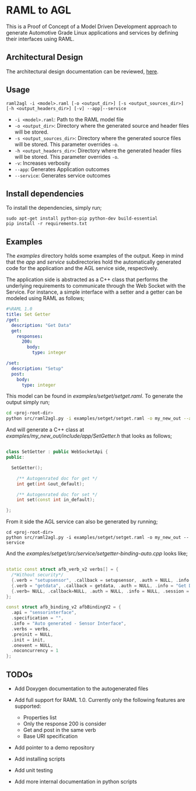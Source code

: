 # RAML to AGL

This is a Proof of Concept of a Model Driven Development approach to generate
Automotive Grade Linux applications and services by defining their interfaces
using RAML.

## Architectural Design

The architectural design documentation can be reviewed,
[here](http://raml2agl.readthedocs.io).

## Usage

```
raml2agl -i <model>.raml [-o <output_dir>] [-s <output_sources_dir>] [-h <output_headers_dir>] [-v] --app|--service
```

* `-i <model>.raml`: Path to the RAML model file
* `-o <output_dir>`: Directory where the generated source and header files will
  be stored.
* `-s <output_sources_dir>`: Directory where the generated source files will
  be stored. This parameter overrides `-o`.
* `-h <output_headers_dir>`: Directory where the generated header files will
  be stored. This parameter overrides `-o`.
* `-v`: Increases verbosity
* `--app`: Generates Application outcomes
* `--service`: Generates service outcomes

## Install dependencies

To install the dependencies, simply run;

```
sudo apt-get install python-pip python-dev build-essential
pip install -r requirements.txt
```

## Examples

The *examples* directory holds some examples of the output. Keep in mind that
the *app* and *service* subdirectories hold the automatically generated code
for the application and the AGL service side, respectively.

The application side is abstracted as a C++ class that performs the underlying
requirements to communicate through the Web Socket with the Service.
For instance, a simple interface with a setter and a getter can be modeled
using RAML as follows;

```yaml
#%RAML 1.0
title: Set Getter
/get:
  description: "Get Data"
  get:
    responses:
      200:
        body:
          type: integer

/set:
  description: "Setup"
  post:
    body:
      type: integer
```

This model can be found in *examples/setget/setget.raml*. To generate the output
simply run;

```bash
cd <proj-root-dir>
python src/raml2agl.py -i examples/setget/setget.raml -o my_new_out --app
```

And will generate a C++ class at *examples/my_new_out/include/app/SetGetter.h*
that looks as follows;

```cpp

class SetGetter : public WebSocketApi {
public:

  SetGetter();

    /** Autogenrated doc for get */
    int get(int &out_default);

    /** Autogenrated doc for set */
    int set(const int in_default);

};

```

From it side the AGL service can also be generated by running;

```
cd <proj-root-dir>
python src/raml2agl.py -i examples/setget/setget.raml -o my_new_out --service
```

And the *examples/setget/src/service/setgetter-binding-auto.cpp* looks like;

```cpp

static const struct afb_verb_v2 verbs[] = {
  /*Without security*/
  {.verb = "setupsensor", .callback = setupsensor, .auth = NULL, .info = "Setup", .session = 0},
  {.verb = "getdata", .callback = getdata, .auth = NULL, .info = "Get Data", .session = 0},
  {.verb= NULL, .callback=NULL, .auth = NULL, .info = NULL, .session = 0 }
};

const struct afb_binding_v2 afbBindingV2 = {
  .api = "sensorinterface",
  .specification = "",
  .info = "Auto generated - Sensor Interface",
  .verbs = verbs,
  .preinit = NULL,
  .init = init,
  .onevent = NULL,
  .noconcurrency = 1
};

```

## TODOs

* Add Doxygen documentation to the autogenerated files
* Add full support for RAML 1.0. Currently only the following features are
  supported:

  * Properties list
  * Only the response 200 is consider
  * Get and post in the same verb
  * Base URI specification

* Add pointer to a demo repository
* Add installing scripts
* Add unit testing
* Add more internal documentation in python scripts
